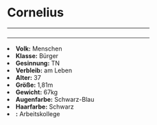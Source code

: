 # Cornelius

<table>
<tr><td>
<p>
</p>

</td><td width="300">
<!-- Edit here -->
<img src="cornelius.png" alt="" />
</td></tr>
</table>

<procedure title="Allgemeine Informationen">
<list columns="3">
<li><b>Volk:</b> Menschen</li>
<li><b>Klasse:</b> Bürger</li>
<li><b>Gesinnung:</b> TN</li>
<li><b>Verbleib:</b> am Leben</li>
</list>
</procedure>

<procedure title="Aussehen">
<list columns="3">
<li><b>Alter:</b> 37</li>
<li><b>Größe:</b> 1,81m</li>
<li><b>Gewicht:</b> 67kg</li>
<li><b>Augenfarbe:</b> Schwarz-Blau</li>
<li><b>Haarfarbe:</b> Schwarz</li>
</list>
</procedure>

<procedure title="Beziehungen">
<list columns="3">
<li><b><a href="Reichart.md"></a>:</b> Arbeitskollege</li>
</list>
</procedure>

<!--
## Notizen

- **Ziele:** 
- **Geheimnisse:** 
-->